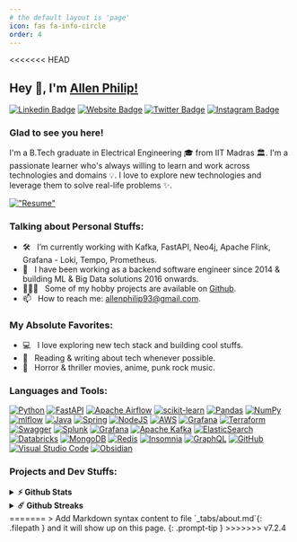```yaml
---
# the default layout is 'page'
icon: fas fa-info-circle
order: 4
---
```


<<<<<<< HEAD
## Hey 👋, I'm [Allen Philip!](https://www.linkedin.com/in/allen-philip-j-b9147524/)

[![Linkedin Badge](https://img.shields.io/badge/-LinkedIn-0e76a8?style=flat-square&logo=Linkedin&logoColor=white)](https://www.linkedin.com/in/allen-philip-j-b9147524/)
[![Website Badge](https://img.shields.io/badge/Website-3b5998?style=flat-square&logo=google-chrome&logoColor=white)](https://allenphilip93.github.io/)
[![Twitter Badge](https://img.shields.io/badge/-Twitter-00acee?style=flat-square&logo=Twitter&logoColor=white)](https://twitter.com/allenphilip93)
[![Instagram Badge](https://img.shields.io/badge/-Instagram-e4405f?style=flat-square&logo=Instagram&logoColor=white)](https://instagram.com/allenphilip93/)

### Glad to see you here! &nbsp;

I'm a B.Tech graduate in Electrical Engineering 🎓 from IIT Madras 🏛. I'm a passionate learner who's always willing to learn and work across technologies and domains 💡. I love to explore new technologies and leverage them to solve real-life problems ✨.

[!["Resume"](https://img.shields.io/badge/Check--My--Resume-%23F7931E.svg?style=for-the-badge&logo=readthedocs&logoColor=white)](https://github.com/allenphilip93/allenphilip93.github.io/blob/main/AllenPhilipCV_ver10.pdf)

### Talking about Personal Stuffs:

- 🛠 &nbsp; I’m currently working with Kafka, FastAPI, Neo4j, Apache Flink, Grafana - Loki, Tempo, Prometheus.
- 🚀 &nbsp; I have been working as a backend software engineer since 2014 & building ML & Big Data solutions 2016 onwards.
- 👨🏻‍💻 &nbsp; Some of my hobby projects are available on [Github](https://github.com/allenphilip93).
- 📫 &nbsp; How to reach me: allenphilip93@gmail.com.

### My Absolute Favorites:

- 💻 &nbsp; I love exploring new tech stack and building cool stuffs.
- 📰 &nbsp; Reading & writing about tech whenever possible.
- 🍕 &nbsp; Horror & thriller movies, anime, punk rock music.

### Languages and Tools:

[![Python](https://img.shields.io/badge/Python-3776AB?style=flat-square&logo=python&logoColor=white)](#)
[![FastAPI](https://img.shields.io/badge/FastAPI-005571?style=flat-square&logo=fastapi)](#)
[![Apache Airflow](https://img.shields.io/badge/Apache%20Airflow-017CEE?style=flat-square&logo=Apache%20Airflow&logoColor=white)](#)
[![scikit-learn](https://img.shields.io/badge/scikit--learn-%23F7931E.svg?style=flat-square&logo=scikit-learn&logoColor=white)](#)
[![Pandas](https://img.shields.io/badge/pandas-%23150458.svg?style=flat-square&logo=pandas&logoColor=white)](#)
[![NumPy](https://img.shields.io/badge/numpy-%23013243.svg?style=flat-square&logo=numpy&logoColor=white)](#)
[![mlflow](https://img.shields.io/badge/mlflow-%23d9ead3.svg?style=flat-square&logo=numpy&logoColor=blue)](#)
[![Java](https://img.shields.io/badge/java-%23ED8B00.svg?style=flat-square&logo=openjdk&logoColor=white)](#)
[![Spring](https://img.shields.io/badge/spring-%236DB33F.svg?style=flat-square&logo=spring&logoColor=white)](#)
[![NodeJS](https://img.shields.io/badge/node.js-6DA55F?style=flat-square&logo=node.js&logoColor=white)](#)
[![AWS](https://img.shields.io/badge/AWS-%23FF9900.svg?style=flat-square&logo=amazon-aws&logoColor=white)](#)
[![Grafana](https://img.shields.io/badge/grafana-%23F46800.svg?style=flat-square&logo=grafana&logoColor=white)](#)
[![Terraform](https://img.shields.io/badge/terraform-%235835CC.svg?style=flat-square&logo=terraform&logoColor=white)](#)
[![Swagger](https://img.shields.io/badge/-Swagger-%23Clojure?style=flat-square&logo=swagger&logoColor=white)](#)
[![Splunk](https://img.shields.io/badge/splunk-%23000000.svg?style=flat-square&logo=splunk&logoColor=white)](#)
[![Grafana](https://img.shields.io/badge/grafana-%23F46800.svg?style=flat-square&logo=grafana&logoColor=white)](#)
[![Apache Kafka](https://img.shields.io/badge/Apache%20Kafka-000?style=flat-square&logo=apachekafka)](#)
[![ElasticSearch](https://img.shields.io/badge/-ElasticSearch-005571?style=flat-square&logo=elasticsearch)](#)
[![Databricks](https://img.shields.io/badge/Databricks-FF3621?style=flat-square&logo=Databricks&logoColor=white)](#)
[![MongoDB](https://img.shields.io/badge/MongoDB-%234ea94b.svg?style=flat-square&logo=mongodb&logoColor=white)](#)
[![Redis](https://img.shields.io/badge/redis-%23DD0031.svg?style=flat-square&logo=redis&logoColor=white)](#)
[![Insomnia](https://img.shields.io/badge/Insomnia-black?style=flat-square&logo=insomnia&logoColor=5849BE)](#)
[![GraphQL](https://img.shields.io/badge/-GraphQL-E10098?style=flat-square&logo=graphql&logoColor=white)](#)
[![GitHub](https://img.shields.io/badge/github-%23121011.svg?style=flat-square&logo=github&logoColor=white)](#)
[![Visual Studio Code](https://img.shields.io/badge/Visual%20Studio%20Code-0078d7.svg?style=flat-square&logo=visual-studio-code&logoColor=white)](#)
[![Obsidian](https://img.shields.io/badge/Obsidian-%23483699.svg?style=flat-square&logo=obsidian&logoColor=white)](#)


<!--
<code><img height="25" src="https://raw.githubusercontent.com/github/explore/80688e429a7d4ef2fca1e82350fe8e3517d3494d/topics/sass/sass.png" alt="sass"></code>
-->

### Projects and Dev Stuffs:

<details>	
  <summary><b>⚡ Github Stats</b></summary>

  <br />
  <img height="180em" src="https://github-readme-stats.vercel.app/api?username=allenphilip93&show_icons=true&hide_border=true&&count_private=true&include_all_commits=true" />
  <img height="180em" src="https://github-readme-stats.vercel.app/api/top-langs/?username=allenphilip93&exclude_repo=KNN-Image-Classification&show_icons=true&hide_border=true&layout=compact&langs_count=8"/>
</details>

<details>	
  <summary><b>☄️ Github Streaks</b></summary>

  <br />
  <img height="180em" src="https://github-readme-streak-stats.herokuapp.com/?user=allenphilip93&hide_border=true" />
</details>
=======
> Add Markdown syntax content to file `_tabs/about.md`{: .filepath } and it will show up on this page.
{: .prompt-tip }
>>>>>>> v7.2.4
